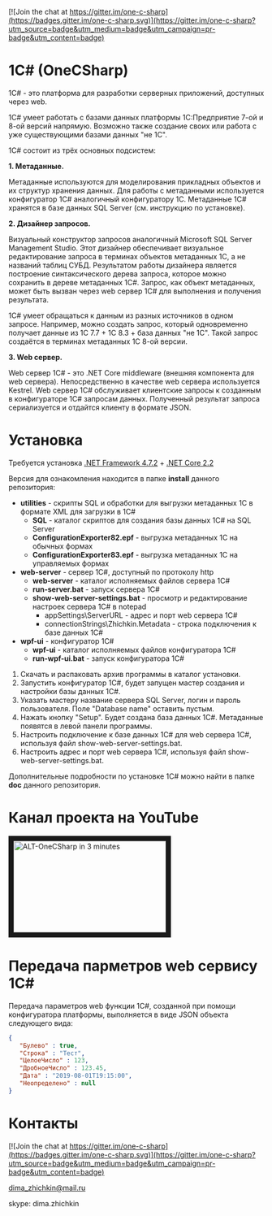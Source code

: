 ﻿[![Join the chat at https://gitter.im/one-c-sharp](https://badges.gitter.im/one-c-sharp.svg)](https://gitter.im/one-c-sharp?utm_source=badge&utm_medium=badge&utm_campaign=pr-badge&utm_content=badge)
# 1C# (OneCSharp)
1C# - это платформа для разработки серверных приложений, доступных через web.

1C# умеет работать с базами данных платформы 1С:Предприятие 7-ой и 8-ой версий напрямую.
Возможно также создание своих или работа с уже существующими базами данных "не 1С".

1C# состоит из трёх основных подсистем:

**1. Метаданные.**

Метаданные используются для моделирования прикладных объектов и их структур хранения данных.
Для работы с метаданными используется конфигуратор 1C# аналогичный конфигуратору 1С. Метаданные 1C# хранятся в базе данных SQL Server (см. инструкцию по установке).

**2. Дизайнер запросов.**

Визуальный конструктор запросов аналогичный Microsoft SQL Server Management Studio. Этот дизайнер обеспечивает визуальное редактирование запроса в терминах объектов метаданных 1С, а не названий таблиц СУБД. Результатом работы дизайнера является построение синтаксического дерева запроса, которое можно сохранить в дереве метаданных 1C#. Запрос, как объект метаданных, может быть вызван через web сервер 1C# для выполнения и получения результата.

1C# умеет обращаться к данным из разных источников в одном запросе. Например, можно создать запрос, который одновременно получает данные из 1С 7.7 + 1С 8.3 + база данных "не 1С". Такой запрос создаётся в терминах метаданных 1С 8-ой версии.

**3. Web сервер.**

Web сервер 1C# - это .NET Core middleware (внешняя компонента для web сервера).
Непосредственно в качестве web сервера используется Kestrel.
Web сервер 1C# обслуживает клиентские запросы к созданным в конфигураторе 1C# запросам данных.
Полученный результат запроса сериализуется и отдайтся клиенту в формате JSON.

# Установка

Требуется установка [.NET Framework 4.7.2](https://dotnet.microsoft.com/download/dotnet-framework/net472) + [.NET Core 2.2](https://dotnet.microsoft.com/download/dotnet-core)

Версия для ознакомления находится в папке **install** данного репозитория:

* **utilities** - скрипты SQL и обработки для выгрузки метаданных 1С в формате XML для загрузки в 1C#
  - **SQL** - каталог скриптов для создания базы данных 1C# на SQL Server
  - **ConfigurationExporter82.epf** - выгрузка метаданных 1С на обычных формах
  - **ConfigurationExporter83.epf** - выгрузка метаданных 1С на управляемых формах
* **web-server** - сервер 1C#, доступный по протоколу http
  - **web-server** - каталог исполняемых файлов сервера 1C#
  - **run-server.bat** - запуск сервера 1C#
  - **show-web-server-settings.bat** - просмотр и редактирование настроек сервера 1C# в notepad
    - appSettings\ServerURL - адрес и порт web сервера 1C#
    - connectionStrings\Zhichkin.Metadata - строка подключения к базе данных 1C#
* **wpf-ui** - конфигуратор 1C#
  - **wpf-ui** - каталог исполняемых файлов конфигуратора 1C#
  - **run-wpf-ui.bat** - запуск конфигуратора 1C#

1. Скачать и распаковать архив программы в каталог установки.
2. Запустить конфигуратор 1C#, будет запущен мастер создания и настройки базы данных 1C#.
3. Указать мастеру название сервера SQL Server, логин и пароль пользователя. Поле "Database name" оставить пустым.
4. Нажать кнопку "Setup". Будет создана база данных 1C#. Метаданные появятся в левой панели программы.
5. Настроить подключение к базе данных 1C# для web сервера 1C#, используя файл show-web-server-settings.bat.
6. Настроить адрес и порт web сервера 1C#, используя файл show-web-server-settings.bat.

Дополнительные подробности по установке 1C# можно найти в папке **doc** данного репозитория.

# Канал проекта на YouTube

<a href="https://youtu.be/OsW-2OeAA00" target="_blank"><img src="https://img.youtube.com/vi/OsW-2OeAA00/mqdefault.jpg" 
alt="ALT-OneCSharp in 3 minutes" width="300" height="180" border="10" /></a>

# Передача парметров web сервису 1C#

Передача параметров web функции 1C#, созданной при помощи конфигуратора платформы, выполняется в виде JSON объекта следующего вида:
```json
{
   "Булево" : true,
   "Строка" : "Тест",
   "ЦелоеЧисло" : 123,
   "ДробноеЧисло" : 123.45,
   "Дата" : "2019-08-01T19:15:00",
   "Неопределено" : null
}
```

# Контакты
[![Join the chat at https://gitter.im/one-c-sharp](https://badges.gitter.im/one-c-sharp.svg)](https://gitter.im/one-c-sharp?utm_source=badge&utm_medium=badge&utm_campaign=pr-badge&utm_content=badge)

dima_zhichkin@mail.ru

skype: dima.zhichkin

